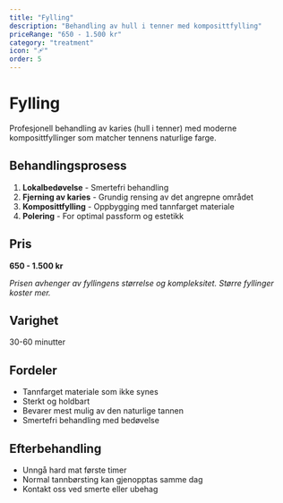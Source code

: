```yaml
---
title: "Fylling"
description: "Behandling av hull i tenner med komposittfylling"
priceRange: "650 - 1.500 kr"
category: "treatment"
icon: "🩹"
order: 5
---
```


# Fylling

Profesjonell behandling av karies (hull i tenner) med moderne komposittfyllinger som matcher tennens naturlige farge.

## Behandlingsprosess

1. **Lokalbedøvelse** - Smertefri behandling
2. **Fjerning av karies** - Grundig rensing av det angrepne området
3. **Komposittfylling** - Oppbygging med tannfarget materiale
4. **Polering** - For optimal passform og estetikk

## Pris
**650 - 1.500 kr**

*Prisen avhenger av fyllingens størrelse og kompleksitet. Større fyllinger koster mer.*

## Varighet
30-60 minutter

## Fordeler
- Tannfarget materiale som ikke synes
- Sterkt og holdbart
- Bevarer mest mulig av den naturlige tannen
- Smertefri behandling med bedøvelse

## Efterbehandling
- Unngå hard mat første timer
- Normal tannbørsting kan gjenopptas samme dag
- Kontakt oss ved smerte eller ubehag